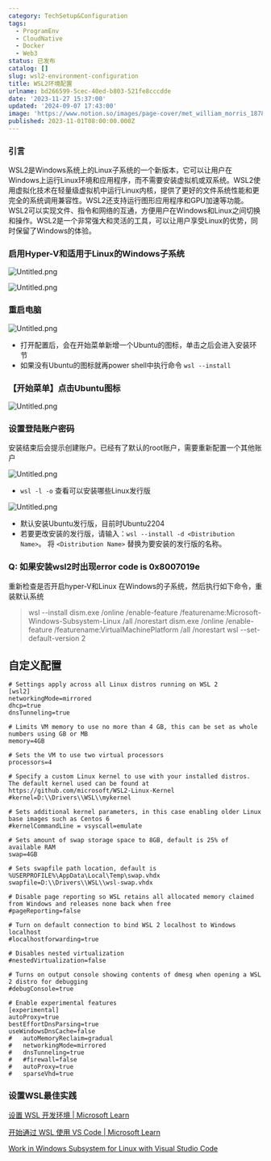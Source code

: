 ```yaml
---
category: TechSetup&Configuration
tags:
  - ProgramEnv
  - CloudNative
  - Docker
  - Web3
status: 已发布
catalog: []
slug: wsl2-environment-configuration
title: WSL2环境配置
urlname: bd266599-5cec-40ed-b803-521fe8cccdde
date: '2023-11-27 15:37:00'
updated: '2024-09-07 17:43:00'
image: 'https://www.notion.so/images/page-cover/met_william_morris_1878.jpg'
published: 2023-11-01T08:00:00.000Z
---
```


### 引言


WSL2是Windows系统上的Linux子系统的一个新版本，它可以让用户在Windows上运行Linux环境和应用程序，而不需要安装虚拟机或双系统。WSL2使用虚拟化技术在轻量级虚拟机中运行Linux内核，提供了更好的文件系统性能和更完全的系统调用兼容性。WSL2还支持运行图形应用程序和GPU加速等功能。WSL2可以实现文件、指令和网络的互通，方便用户在Windows和Linux之间切换和操作。WSL2是一个非常强大和灵活的工具，可以让用户享受Linux的优势，同时保留了Windows的体验。


### 启用Hyper-V和适用于Linux的Windows子系统


![Untitled.png](https://prod-files-secure.s3.us-west-2.amazonaws.com/5d24fe63-e567-4804-86f9-9fdc62e13082/62efe4d1-37d6-4606-a7b8-34dcd63ff38a/Untitled.png?X-Amz-Algorithm=AWS4-HMAC-SHA256&X-Amz-Content-Sha256=UNSIGNED-PAYLOAD&X-Amz-Credential=ASIAZI2LB46654F73JYO%2F20250329%2Fus-west-2%2Fs3%2Faws4_request&X-Amz-Date=20250329T213228Z&X-Amz-Expires=3600&X-Amz-Security-Token=IQoJb3JpZ2luX2VjEBUaCXVzLXdlc3QtMiJHMEUCIQC7KMCmRtlIqdn49zrgzZy8XdBIJCyYYd5L68AHNX5T6QIgBDgNaykcnV%2BNpgchcIBcqOwJr8N7N95Dmf0j5GFd6twq%2FwMIfhAAGgw2Mzc0MjMxODM4MDUiDNrSlVIsaFTNn2l92SrcA3qFtA48ME%2BuH8LGzJknwL0%2F%2Flz1OpaHcTdkV55BM1uT0EdlYtMZpHEgOlIi3pX9x4AYU62QgrL%2B5vRIhltFKVJCdDCTESt4PaYUBwnkVes82uvzfkGL8N9lMl3LK80lX5Xx%2Bzr0j52bPyrO1Ik3ogwehlTqxBMb5Z6vB2si2dMYb05uH3PchBZbXyX%2FEmCB2CKgVXiIcUyzOn8tihR%2F%2FyQ95UcHoSFgMaXArcM%2BmW8M1b6aBvmcohCgQM45CYHM0Y%2BGL2ARRDv4t%2Bcm29hltJeMaaaHvOYPH0aAIoG0HlGqq9iawovDSUMc6G1W1%2FlK5Layc5VHvEBY7tnq5cvldYU2UgaBZxxXJtvl0JpzhJvMKH7Y42dZOC4GLK1Dp5s5BCYZYQobEgeKsbFkBLmtxwrhCQCGgemPiMusJptpgoHfuu3Yawg94tlW5bUUgNdF8ncyIlk4kD5h0GTU3ZFN5eBptN36jdI3V%2F3Q5dE5nQTC2MltQcJXq5GBIDNQYY5xpUMFFArHHG0M4SaMKABFn8i6MTLblpgxWVTp9QcuOoYvZ7WLn%2Fn44r1j0G1SeRijDnULiAomkAiACvkTsQ0DFpTiRBiHNHbabQCRtg5WSMHZaa80c172qbrAsHRXMOG%2Fob8GOqUBHUXoYpyGVenS8W%2FZA2viNyvk3Nx1LEtCkE8T%2B5%2Br1HcbbJoUtCDu6htonTIf9i6bCVZeQqfrTF2W7u3JpM%2F1gi%2BVuvBIX6mdoP%2Fd3ji56cuEb7OuL9mUDpJA9JMbmEQ1t6ChQF%2BMXlwdPHbPug0QWE3dyTb36dBTiWvyX4lRONsUKKv%2FJzd0lN71iVdub7tcMYThuM9%2BTxq0nON40S95oHmSq%2BRx&X-Amz-Signature=ce98ad4b7ee2ce89fb57aec91ecd1d0cb027e0ff2441a66c3cdf33d66bc646e9&X-Amz-SignedHeaders=host&x-id=GetObject)


![Untitled.png](https://prod-files-secure.s3.us-west-2.amazonaws.com/5d24fe63-e567-4804-86f9-9fdc62e13082/74866fe6-9ce5-4055-94c5-4900f6f5ff8b/Untitled.png?X-Amz-Algorithm=AWS4-HMAC-SHA256&X-Amz-Content-Sha256=UNSIGNED-PAYLOAD&X-Amz-Credential=ASIAZI2LB46654F73JYO%2F20250329%2Fus-west-2%2Fs3%2Faws4_request&X-Amz-Date=20250329T213228Z&X-Amz-Expires=3600&X-Amz-Security-Token=IQoJb3JpZ2luX2VjEBUaCXVzLXdlc3QtMiJHMEUCIQC7KMCmRtlIqdn49zrgzZy8XdBIJCyYYd5L68AHNX5T6QIgBDgNaykcnV%2BNpgchcIBcqOwJr8N7N95Dmf0j5GFd6twq%2FwMIfhAAGgw2Mzc0MjMxODM4MDUiDNrSlVIsaFTNn2l92SrcA3qFtA48ME%2BuH8LGzJknwL0%2F%2Flz1OpaHcTdkV55BM1uT0EdlYtMZpHEgOlIi3pX9x4AYU62QgrL%2B5vRIhltFKVJCdDCTESt4PaYUBwnkVes82uvzfkGL8N9lMl3LK80lX5Xx%2Bzr0j52bPyrO1Ik3ogwehlTqxBMb5Z6vB2si2dMYb05uH3PchBZbXyX%2FEmCB2CKgVXiIcUyzOn8tihR%2F%2FyQ95UcHoSFgMaXArcM%2BmW8M1b6aBvmcohCgQM45CYHM0Y%2BGL2ARRDv4t%2Bcm29hltJeMaaaHvOYPH0aAIoG0HlGqq9iawovDSUMc6G1W1%2FlK5Layc5VHvEBY7tnq5cvldYU2UgaBZxxXJtvl0JpzhJvMKH7Y42dZOC4GLK1Dp5s5BCYZYQobEgeKsbFkBLmtxwrhCQCGgemPiMusJptpgoHfuu3Yawg94tlW5bUUgNdF8ncyIlk4kD5h0GTU3ZFN5eBptN36jdI3V%2F3Q5dE5nQTC2MltQcJXq5GBIDNQYY5xpUMFFArHHG0M4SaMKABFn8i6MTLblpgxWVTp9QcuOoYvZ7WLn%2Fn44r1j0G1SeRijDnULiAomkAiACvkTsQ0DFpTiRBiHNHbabQCRtg5WSMHZaa80c172qbrAsHRXMOG%2Fob8GOqUBHUXoYpyGVenS8W%2FZA2viNyvk3Nx1LEtCkE8T%2B5%2Br1HcbbJoUtCDu6htonTIf9i6bCVZeQqfrTF2W7u3JpM%2F1gi%2BVuvBIX6mdoP%2Fd3ji56cuEb7OuL9mUDpJA9JMbmEQ1t6ChQF%2BMXlwdPHbPug0QWE3dyTb36dBTiWvyX4lRONsUKKv%2FJzd0lN71iVdub7tcMYThuM9%2BTxq0nON40S95oHmSq%2BRx&X-Amz-Signature=8f54dec74e040673452ac0e017cbab9fdf472a51d432052e8dc220eceed69e91&X-Amz-SignedHeaders=host&x-id=GetObject)


### 重启电脑


![Untitled.png](https://prod-files-secure.s3.us-west-2.amazonaws.com/5d24fe63-e567-4804-86f9-9fdc62e13082/ed8ca255-2fda-4c1b-9b1a-f1896300e8e7/Untitled.png?X-Amz-Algorithm=AWS4-HMAC-SHA256&X-Amz-Content-Sha256=UNSIGNED-PAYLOAD&X-Amz-Credential=ASIAZI2LB46654F73JYO%2F20250329%2Fus-west-2%2Fs3%2Faws4_request&X-Amz-Date=20250329T213228Z&X-Amz-Expires=3600&X-Amz-Security-Token=IQoJb3JpZ2luX2VjEBUaCXVzLXdlc3QtMiJHMEUCIQC7KMCmRtlIqdn49zrgzZy8XdBIJCyYYd5L68AHNX5T6QIgBDgNaykcnV%2BNpgchcIBcqOwJr8N7N95Dmf0j5GFd6twq%2FwMIfhAAGgw2Mzc0MjMxODM4MDUiDNrSlVIsaFTNn2l92SrcA3qFtA48ME%2BuH8LGzJknwL0%2F%2Flz1OpaHcTdkV55BM1uT0EdlYtMZpHEgOlIi3pX9x4AYU62QgrL%2B5vRIhltFKVJCdDCTESt4PaYUBwnkVes82uvzfkGL8N9lMl3LK80lX5Xx%2Bzr0j52bPyrO1Ik3ogwehlTqxBMb5Z6vB2si2dMYb05uH3PchBZbXyX%2FEmCB2CKgVXiIcUyzOn8tihR%2F%2FyQ95UcHoSFgMaXArcM%2BmW8M1b6aBvmcohCgQM45CYHM0Y%2BGL2ARRDv4t%2Bcm29hltJeMaaaHvOYPH0aAIoG0HlGqq9iawovDSUMc6G1W1%2FlK5Layc5VHvEBY7tnq5cvldYU2UgaBZxxXJtvl0JpzhJvMKH7Y42dZOC4GLK1Dp5s5BCYZYQobEgeKsbFkBLmtxwrhCQCGgemPiMusJptpgoHfuu3Yawg94tlW5bUUgNdF8ncyIlk4kD5h0GTU3ZFN5eBptN36jdI3V%2F3Q5dE5nQTC2MltQcJXq5GBIDNQYY5xpUMFFArHHG0M4SaMKABFn8i6MTLblpgxWVTp9QcuOoYvZ7WLn%2Fn44r1j0G1SeRijDnULiAomkAiACvkTsQ0DFpTiRBiHNHbabQCRtg5WSMHZaa80c172qbrAsHRXMOG%2Fob8GOqUBHUXoYpyGVenS8W%2FZA2viNyvk3Nx1LEtCkE8T%2B5%2Br1HcbbJoUtCDu6htonTIf9i6bCVZeQqfrTF2W7u3JpM%2F1gi%2BVuvBIX6mdoP%2Fd3ji56cuEb7OuL9mUDpJA9JMbmEQ1t6ChQF%2BMXlwdPHbPug0QWE3dyTb36dBTiWvyX4lRONsUKKv%2FJzd0lN71iVdub7tcMYThuM9%2BTxq0nON40S95oHmSq%2BRx&X-Amz-Signature=3b8671324f29cdcbe7291bdb2a8828e8f9ce8232d94737ae3445371a9ef6bddc&X-Amz-SignedHeaders=host&x-id=GetObject)

- 打开配置后，会在开始菜单新增一个Ubuntu的图标，单击之后会进入安装环节
- 如果没有Ubuntu的图标就再power shell中执行命令 `wsl --install`

### 【开始菜单】点击Ubuntu图标


![Untitled.png](https://prod-files-secure.s3.us-west-2.amazonaws.com/5d24fe63-e567-4804-86f9-9fdc62e13082/d7415a12-f453-43fe-a604-a208d85638a3/Untitled.png?X-Amz-Algorithm=AWS4-HMAC-SHA256&X-Amz-Content-Sha256=UNSIGNED-PAYLOAD&X-Amz-Credential=ASIAZI2LB46654F73JYO%2F20250329%2Fus-west-2%2Fs3%2Faws4_request&X-Amz-Date=20250329T213228Z&X-Amz-Expires=3600&X-Amz-Security-Token=IQoJb3JpZ2luX2VjEBUaCXVzLXdlc3QtMiJHMEUCIQC7KMCmRtlIqdn49zrgzZy8XdBIJCyYYd5L68AHNX5T6QIgBDgNaykcnV%2BNpgchcIBcqOwJr8N7N95Dmf0j5GFd6twq%2FwMIfhAAGgw2Mzc0MjMxODM4MDUiDNrSlVIsaFTNn2l92SrcA3qFtA48ME%2BuH8LGzJknwL0%2F%2Flz1OpaHcTdkV55BM1uT0EdlYtMZpHEgOlIi3pX9x4AYU62QgrL%2B5vRIhltFKVJCdDCTESt4PaYUBwnkVes82uvzfkGL8N9lMl3LK80lX5Xx%2Bzr0j52bPyrO1Ik3ogwehlTqxBMb5Z6vB2si2dMYb05uH3PchBZbXyX%2FEmCB2CKgVXiIcUyzOn8tihR%2F%2FyQ95UcHoSFgMaXArcM%2BmW8M1b6aBvmcohCgQM45CYHM0Y%2BGL2ARRDv4t%2Bcm29hltJeMaaaHvOYPH0aAIoG0HlGqq9iawovDSUMc6G1W1%2FlK5Layc5VHvEBY7tnq5cvldYU2UgaBZxxXJtvl0JpzhJvMKH7Y42dZOC4GLK1Dp5s5BCYZYQobEgeKsbFkBLmtxwrhCQCGgemPiMusJptpgoHfuu3Yawg94tlW5bUUgNdF8ncyIlk4kD5h0GTU3ZFN5eBptN36jdI3V%2F3Q5dE5nQTC2MltQcJXq5GBIDNQYY5xpUMFFArHHG0M4SaMKABFn8i6MTLblpgxWVTp9QcuOoYvZ7WLn%2Fn44r1j0G1SeRijDnULiAomkAiACvkTsQ0DFpTiRBiHNHbabQCRtg5WSMHZaa80c172qbrAsHRXMOG%2Fob8GOqUBHUXoYpyGVenS8W%2FZA2viNyvk3Nx1LEtCkE8T%2B5%2Br1HcbbJoUtCDu6htonTIf9i6bCVZeQqfrTF2W7u3JpM%2F1gi%2BVuvBIX6mdoP%2Fd3ji56cuEb7OuL9mUDpJA9JMbmEQ1t6ChQF%2BMXlwdPHbPug0QWE3dyTb36dBTiWvyX4lRONsUKKv%2FJzd0lN71iVdub7tcMYThuM9%2BTxq0nON40S95oHmSq%2BRx&X-Amz-Signature=7a0e5c2b71a475d0329487a05d7e05ce8c7b9c034223534d87504608f1e692a0&X-Amz-SignedHeaders=host&x-id=GetObject)


### 设置登陆账户密码


安装结束后会提示创建账户。已经有了默认的root账户，需要重新配置一个其他账户


![Untitled.png](https://prod-files-secure.s3.us-west-2.amazonaws.com/5d24fe63-e567-4804-86f9-9fdc62e13082/bb38a6ce-031e-4122-9787-de509d2240bf/Untitled.png?X-Amz-Algorithm=AWS4-HMAC-SHA256&X-Amz-Content-Sha256=UNSIGNED-PAYLOAD&X-Amz-Credential=ASIAZI2LB46654F73JYO%2F20250329%2Fus-west-2%2Fs3%2Faws4_request&X-Amz-Date=20250329T213228Z&X-Amz-Expires=3600&X-Amz-Security-Token=IQoJb3JpZ2luX2VjEBUaCXVzLXdlc3QtMiJHMEUCIQC7KMCmRtlIqdn49zrgzZy8XdBIJCyYYd5L68AHNX5T6QIgBDgNaykcnV%2BNpgchcIBcqOwJr8N7N95Dmf0j5GFd6twq%2FwMIfhAAGgw2Mzc0MjMxODM4MDUiDNrSlVIsaFTNn2l92SrcA3qFtA48ME%2BuH8LGzJknwL0%2F%2Flz1OpaHcTdkV55BM1uT0EdlYtMZpHEgOlIi3pX9x4AYU62QgrL%2B5vRIhltFKVJCdDCTESt4PaYUBwnkVes82uvzfkGL8N9lMl3LK80lX5Xx%2Bzr0j52bPyrO1Ik3ogwehlTqxBMb5Z6vB2si2dMYb05uH3PchBZbXyX%2FEmCB2CKgVXiIcUyzOn8tihR%2F%2FyQ95UcHoSFgMaXArcM%2BmW8M1b6aBvmcohCgQM45CYHM0Y%2BGL2ARRDv4t%2Bcm29hltJeMaaaHvOYPH0aAIoG0HlGqq9iawovDSUMc6G1W1%2FlK5Layc5VHvEBY7tnq5cvldYU2UgaBZxxXJtvl0JpzhJvMKH7Y42dZOC4GLK1Dp5s5BCYZYQobEgeKsbFkBLmtxwrhCQCGgemPiMusJptpgoHfuu3Yawg94tlW5bUUgNdF8ncyIlk4kD5h0GTU3ZFN5eBptN36jdI3V%2F3Q5dE5nQTC2MltQcJXq5GBIDNQYY5xpUMFFArHHG0M4SaMKABFn8i6MTLblpgxWVTp9QcuOoYvZ7WLn%2Fn44r1j0G1SeRijDnULiAomkAiACvkTsQ0DFpTiRBiHNHbabQCRtg5WSMHZaa80c172qbrAsHRXMOG%2Fob8GOqUBHUXoYpyGVenS8W%2FZA2viNyvk3Nx1LEtCkE8T%2B5%2Br1HcbbJoUtCDu6htonTIf9i6bCVZeQqfrTF2W7u3JpM%2F1gi%2BVuvBIX6mdoP%2Fd3ji56cuEb7OuL9mUDpJA9JMbmEQ1t6ChQF%2BMXlwdPHbPug0QWE3dyTb36dBTiWvyX4lRONsUKKv%2FJzd0lN71iVdub7tcMYThuM9%2BTxq0nON40S95oHmSq%2BRx&X-Amz-Signature=f75250ce6b3806f3b89f27a85167ed06bc9f8ad463774ce7d7b51ebabdc5febe&X-Amz-SignedHeaders=host&x-id=GetObject)

- `wsl -l -o` 查看可以安装哪些Linux发行版

![Untitled.png](https://prod-files-secure.s3.us-west-2.amazonaws.com/5d24fe63-e567-4804-86f9-9fdc62e13082/4b4e5e2f-4e13-4651-8884-559a62c38137/Untitled.png?X-Amz-Algorithm=AWS4-HMAC-SHA256&X-Amz-Content-Sha256=UNSIGNED-PAYLOAD&X-Amz-Credential=ASIAZI2LB46654F73JYO%2F20250329%2Fus-west-2%2Fs3%2Faws4_request&X-Amz-Date=20250329T213228Z&X-Amz-Expires=3600&X-Amz-Security-Token=IQoJb3JpZ2luX2VjEBUaCXVzLXdlc3QtMiJHMEUCIQC7KMCmRtlIqdn49zrgzZy8XdBIJCyYYd5L68AHNX5T6QIgBDgNaykcnV%2BNpgchcIBcqOwJr8N7N95Dmf0j5GFd6twq%2FwMIfhAAGgw2Mzc0MjMxODM4MDUiDNrSlVIsaFTNn2l92SrcA3qFtA48ME%2BuH8LGzJknwL0%2F%2Flz1OpaHcTdkV55BM1uT0EdlYtMZpHEgOlIi3pX9x4AYU62QgrL%2B5vRIhltFKVJCdDCTESt4PaYUBwnkVes82uvzfkGL8N9lMl3LK80lX5Xx%2Bzr0j52bPyrO1Ik3ogwehlTqxBMb5Z6vB2si2dMYb05uH3PchBZbXyX%2FEmCB2CKgVXiIcUyzOn8tihR%2F%2FyQ95UcHoSFgMaXArcM%2BmW8M1b6aBvmcohCgQM45CYHM0Y%2BGL2ARRDv4t%2Bcm29hltJeMaaaHvOYPH0aAIoG0HlGqq9iawovDSUMc6G1W1%2FlK5Layc5VHvEBY7tnq5cvldYU2UgaBZxxXJtvl0JpzhJvMKH7Y42dZOC4GLK1Dp5s5BCYZYQobEgeKsbFkBLmtxwrhCQCGgemPiMusJptpgoHfuu3Yawg94tlW5bUUgNdF8ncyIlk4kD5h0GTU3ZFN5eBptN36jdI3V%2F3Q5dE5nQTC2MltQcJXq5GBIDNQYY5xpUMFFArHHG0M4SaMKABFn8i6MTLblpgxWVTp9QcuOoYvZ7WLn%2Fn44r1j0G1SeRijDnULiAomkAiACvkTsQ0DFpTiRBiHNHbabQCRtg5WSMHZaa80c172qbrAsHRXMOG%2Fob8GOqUBHUXoYpyGVenS8W%2FZA2viNyvk3Nx1LEtCkE8T%2B5%2Br1HcbbJoUtCDu6htonTIf9i6bCVZeQqfrTF2W7u3JpM%2F1gi%2BVuvBIX6mdoP%2Fd3ji56cuEb7OuL9mUDpJA9JMbmEQ1t6ChQF%2BMXlwdPHbPug0QWE3dyTb36dBTiWvyX4lRONsUKKv%2FJzd0lN71iVdub7tcMYThuM9%2BTxq0nON40S95oHmSq%2BRx&X-Amz-Signature=c21ac2cbff0f41f77c8651fba613d7a5fa67bb03c7b5cbb6205f6230984679d6&X-Amz-SignedHeaders=host&x-id=GetObject)

- 默认安装Ubuntu发行版，目前时Ubuntu2204
- 若要更改安装的发行版，请输入：`wsl --install -d <Distribution Name>`。 将 `<Distribution Name>` 替换为要安装的发行版的名称。

### Q: 如果安装wsl2时出现error code is 0x8007019e


重新检查是否开启hyper-V和Linux 在Windows的子系统，然后执行如下命令，重装默认系统

> wsl --install
> dism.exe /online /enable-feature /featurename:Microsoft-Windows-Subsystem-Linux /all /norestart
> dism.exe /online /enable-feature /featurename:VirtualMachinePlatform /all /norestart
> wsl --set-default-version 2

## 自定义配置


```shell
# Settings apply across all Linux distros running on WSL 2
[wsl2]
networkingMode=mirrored
dhcp=true
dnsTunneling=true

# Limits VM memory to use no more than 4 GB, this can be set as whole numbers using GB or MB
memory=4GB 

# Sets the VM to use two virtual processors
processors=4

# Specify a custom Linux kernel to use with your installed distros. The default kernel used can be found at https://github.com/microsoft/WSL2-Linux-Kernel
#kernel=D:\\Drivers\\WSL\\mykernel

# Sets additional kernel parameters, in this case enabling older Linux base images such as Centos 6
#kernelCommandLine = vsyscall=emulate

# Sets amount of swap storage space to 8GB, default is 25% of available RAM
swap=4GB

# Sets swapfile path location, default is %USERPROFILE%\AppData\Local\Temp\swap.vhdx
swapfile=D:\\Drivers\\WSL\\wsl-swap.vhdx

# Disable page reporting so WSL retains all allocated memory claimed from Windows and releases none back when free
#pageReporting=false

# Turn on default connection to bind WSL 2 localhost to Windows localhost
#localhostforwarding=true

# Disables nested virtualization
#nestedVirtualization=false

# Turns on output console showing contents of dmesg when opening a WSL 2 distro for debugging
#debugConsole=true

# Enable experimental features
[experimental]
autoProxy=true
bestEffortDnsParsing=true
useWindowsDnsCache=false
#   autoMemoryReclaim=gradual
#   networkingMode=mirrored
#   dnsTunneling=true
#   #firewall=false
#   autoProxy=true
#   sparseVhd=true
```


### 设置WSL最佳实践


[设置 WSL 开发环境 | Microsoft Learn](https://learn.microsoft.com/zh-cn/windows/wsl/setup/environment#set-up-your-linux-username-and-password)


[开始通过 WSL 使用 VS Code | Microsoft Learn](https://learn.microsoft.com/zh-cn/windows/wsl/tutorials/wsl-vscode)


[Work in Windows Subsystem for Linux with Visual Studio Code](https://code.visualstudio.com/docs/remote/wsl-tutorial)

